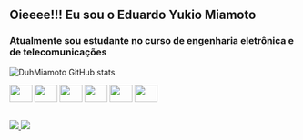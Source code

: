 ## Oieeee!!! Eu sou o Eduardo Yukio Miamoto
<h3> Atualmente sou estudante no curso de engenharia eletrônica e de telecomunicações</h3>


![DuhMiamoto GitHub stats](https://github-readme-stats.vercel.app/api?username=DuhMiamoto&show_icons=true&theme=tokyonight)
<div>
  <img aling="center" height="30" width="40" src="https://cdn.jsdelivr.net/gh/devicons/devicon/icons/python/python-original.svg" />
  <img aling="center" height="30" width="40" src="https://cdn.jsdelivr.net/gh/devicons/devicon/icons/matlab/matlab-original.svg" />
  <img aling="center" height="30" width="40" src="https://cdn.jsdelivr.net/gh/devicons/devicon/icons/figma/figma-original.svg" />
  <img aling="center" height="30" width="40" src="https://cdn.jsdelivr.net/gh/devicons/devicon/icons/html5/html5-original.svg" />
  <img aling="center" height="30" width="40" src="https://cdn.jsdelivr.net/gh/devicons/devicon/icons/css3/css3-original.svg" />
  <img aling="center" height="30" width="40" src="https://cdn.jsdelivr.net/gh/devicons/devicon/icons/javascript/javascript-original.svg" />
</div> 

##

<div>
  <a href="mailto:eduardo.yukio-miamoto@unesp.br"><img src="https://img.shields.io/badge/Gmail-D14836?style=for-the-badge&logo=gmail&logoColor=white">
  <a href="linkedin.com/in/eduardo-yukio-miamoto-a46465277"><img src="https://img.shields.io/badge/LinkedIn-0077B5?style=for-the-badge&logo=linkedin&logoColor=white">
</div>

